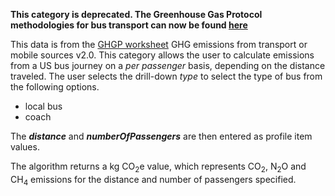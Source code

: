 **This category is deprecated. The Greenhouse Gas Protocol methodologies
for bus transport can now be found
[here](Passenger_transport_by_Greenhouse_Gas_Protocol)**

This data is from the [GHGP
worksheet](http://www.ghgprotocol.org/calculation-tools/all-tools) GHG
emissions from transport or mobile sources v2.0. This category allows
the user to calculate emissions from a US bus journey on a *per
passenger* basis, depending on the distance traveled. The user selects
the drill-down *type* to select the type of bus from the following
options.

  - local bus
  - coach

The ***distance*** and ***numberOfPassengers*** are then entered as
profile item values.

The algorithm returns a kg CO<sub>2</sub>e value, which represents CO<sub>2</sub>,
N<sub>2</sub>O and CH<sub>4</sub> emissions for the distance and number of passengers
specified.
